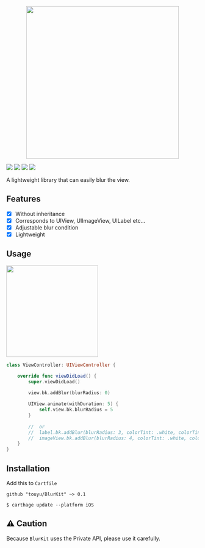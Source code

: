 <p align="center">
  <img src="https://raw.githubusercontent.com/touyu/BlurKit/docs/docs/BlurKit-Logo.png" width=400>
</p>

<a href="https://github.com/Carthage/Carthage/"><img src="https://img.shields.io/badge/Carthage-compatible-4BC51D.svg?style=flat"></a>
<img src="https://img.shields.io/badge/platforms-iOS-lightgrey.svg">
<img src="https://img.shields.io/badge/language-Swift%204.2-orange.svg">
<img src="https://img.shields.io/badge/license-MIT-blue.svg">

A lightweight library that can easily blur the view.

## Features
- [x] Without inheritance
- [x] Corresponds to UIView, UIImageView, UILabel etc...
- [x] Adjustable blur condition
- [x] Lightweight

## Usage

<img src="https://github.com/touyu/BlurKit/blob/docs/docs/blur.gif" width=240>

```swift
class ViewController: UIViewController {

    override func viewDidLoad() {
        super.viewDidLoad()
        
        view.bk.addBlur(blurRadius: 0)

        UIView.animate(withDuration: 5) {
            self.view.bk.blurRadius = 5
        }
        
        //  or
        //  label.bk.addBlur(blurRadius: 3, colorTint: .white, colorTintAlpha: 0.4)
        //  imageView.bk.addBlur(blurRadius: 4, colorTint: .white, colorTintAlpha: 0.2)
    }
}
```

## Installation
Add this to `Cartfile`
```
github "touyu/BlurKit" ~> 0.1
```
```
$ carthage update --platform iOS
```

## ⚠️ Caution
Because `BlurKit` uses the Private API, please use it carefully.
